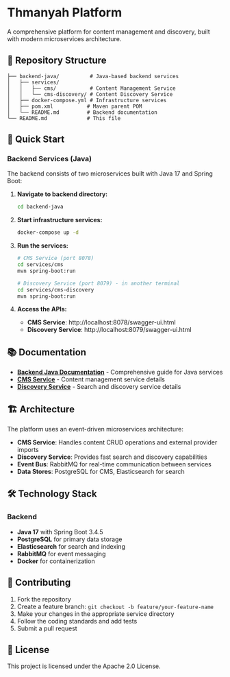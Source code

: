 # Thmanyah Platform

A comprehensive platform for content management and discovery, built with modern microservices architecture.

## 📁 Repository Structure

```
├── backend-java/          # Java-based backend services
│   ├── services/
│   │   ├── cms/           # Content Management Service
│   │   └── cms-discovery/ # Content Discovery Service
│   ├── docker-compose.yml # Infrastructure services
│   ├── pom.xml           # Maven parent POM
│   └── README.md         # Backend documentation
└── README.md             # This file
```

## 🚀 Quick Start

### Backend Services (Java)

The backend consists of two microservices built with Java 17 and Spring Boot:

1. **Navigate to backend directory:**
   ```bash
   cd backend-java
   ```

2. **Start infrastructure services:**
   ```bash
   docker-compose up -d
   ```

3. **Run the services:**
   ```bash
   # CMS Service (port 8078)
   cd services/cms
   mvn spring-boot:run

   # Discovery Service (port 8079) - in another terminal
   cd services/cms-discovery
   mvn spring-boot:run
   ```

4. **Access the APIs:**
   - **CMS Service**: http://localhost:8078/swagger-ui.html
   - **Discovery Service**: http://localhost:8079/swagger-ui.html

## 📚 Documentation

- **[Backend Java Documentation](backend-java/README.md)** - Comprehensive guide for Java services
- **[CMS Service](backend-java/services/cms/README.md)** - Content management service details
- **[Discovery Service](backend-java/services/cms-discovery/README.md)** - Search and discovery service details

## 🏗️ Architecture

The platform uses an event-driven microservices architecture:

- **CMS Service**: Handles content CRUD operations and external provider imports
- **Discovery Service**: Provides fast search and discovery capabilities
- **Event Bus**: RabbitMQ for real-time communication between services
- **Data Stores**: PostgreSQL for CMS, Elasticsearch for search

## 🛠️ Technology Stack

### Backend
- **Java 17** with Spring Boot 3.4.5
- **PostgreSQL** for primary data storage
- **Elasticsearch** for search and indexing
- **RabbitMQ** for event messaging
- **Docker** for containerization

## 🤝 Contributing

1. Fork the repository
2. Create a feature branch: `git checkout -b feature/your-feature-name`
3. Make your changes in the appropriate service directory
4. Follow the coding standards and add tests
5. Submit a pull request

## 📄 License

This project is licensed under the Apache 2.0 License.
